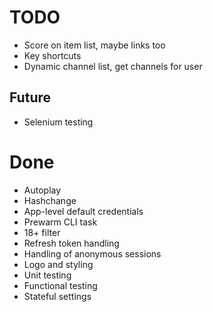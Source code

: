 # TODO

* Score on item list, maybe links too
* Key shortcuts
* Dynamic channel list, get channels for user

## Future

* Selenium testing

# Done

* Autoplay
* Hashchange
* App-level default credentials
* Prewarm CLI task
* 18+ filter
* Refresh token handling
* Handling of anonymous sessions
* Logo and styling
* Unit testing
* Functional testing
* Stateful settings
